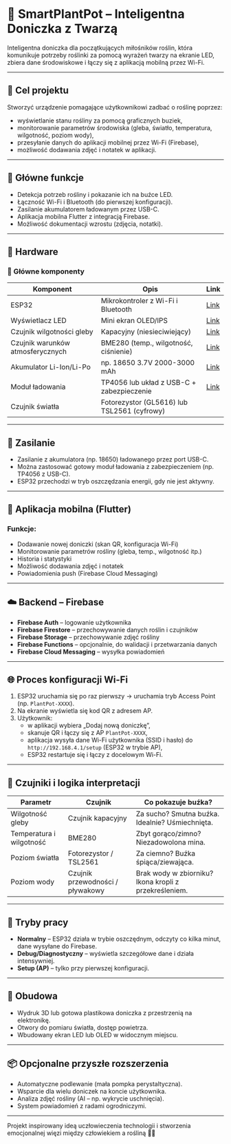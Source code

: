 # 🌱 SmartPlantPot – Inteligentna Doniczka z Twarzą

Inteligentna doniczka dla początkujących miłośników roślin, która komunikuje potrzeby roślinki za pomocą wyrażeń twarzy na ekranie LED, zbiera dane środowiskowe i łączy się z aplikacją mobilną przez Wi-Fi.

---

## 🎯 Cel projektu

Stworzyć urządzenie pomagające użytkownikowi zadbać o roślinę poprzez:
- wyświetlanie stanu rośliny za pomocą graficznych buziek,
- monitorowanie parametrów środowiska (gleba, światło, temperatura, wilgotność, poziom wody),
- przesyłanie danych do aplikacji mobilnej przez Wi-Fi (Firebase),
- możliwość dodawania zdjęć i notatek w aplikacji.

---

## 🧠 Główne funkcje

- Detekcja potrzeb rośliny i pokazanie ich na buźce LED.
- Łączność Wi-Fi i Bluetooth (do pierwszej konfiguracji).
- Zasilanie akumulatorem ładowanym przez USB-C.
- Aplikacja mobilna Flutter z integracją Firebase.
- Możliwość dokumentacji wzrostu (zdjęcia, notatki).

---

## 🔌 Hardware

### 🔧 Główne komponenty

| Komponent | Opis | Link |
|----------|------|------|
| ESP32 | Mikrokontroler z Wi-Fi i Bluetooth | [Link](https://pl.aliexpress.com/item/1005005988953058.html) |
| Wyświetlacz LED | Mini ekran OLED/IPS | [Link](https://pl.aliexpress.com/item/32761097685.html) |
| Czujnik wilgotności gleby | Kapacyjny (niesieciwiejący) | [Link](https://pl.aliexpress.com/item/1005006365881525.html) |
| Czujnik warunków atmosferycznych | BME280 (temp., wilgotność, ciśnienie) | [Link](https://pl.aliexpress.com/item/1005006984793820.html) |
| Akumulator Li-Ion/Li-Po | np. 18650 3.7V 2000-3000 mAh | [Link](https://pl.aliexpress.com/item/1005007257546981.html) |
| Moduł ładowania | TP4056 lub układ z USB-C + zabezpieczenie | [Link](https://pl.aliexpress.com/item/1005005237080994.html) |
| Czujnik światła | Fotorezystor (GL5616) lub TSL2561 (cyfrowy) |  |

---

## 🔋 Zasilanie

- Zasilanie z akumulatora (np. 18650) ładowanego przez port USB-C.
- Można zastosować gotowy moduł ładowania z zabezpieczeniem (np. TP4056 z USB-C).
- ESP32 przechodzi w tryb oszczędzania energii, gdy nie jest aktywny.

---

## 📱 Aplikacja mobilna (Flutter)

### Funkcje:
- Dodawanie nowej doniczki (skan QR, konfiguracja Wi-Fi)
- Monitorowanie parametrów rośliny (gleba, temp., wilgotność itp.)
- Historia i statystyki
- Możliwość dodawania zdjęć i notatek
- Powiadomienia push (Firebase Cloud Messaging)

---

## ☁️ Backend – Firebase

- **Firebase Auth** – logowanie użytkownika
- **Firebase Firestore** – przechowywanie danych roślin i czujników
- **Firebase Storage** – przechowywanie zdjęć rośliny
- **Firebase Functions** – opcjonalnie, do walidacji i przetwarzania danych
- **Firebase Cloud Messaging** – wysyłka powiadomień

---

## 🌐 Proces konfiguracji Wi-Fi

1. ESP32 uruchamia się po raz pierwszy → uruchamia tryb Access Point (np. `PlantPot-XXXX`).
2. Na ekranie wyświetla się kod QR z adresem AP.
3. Użytkownik:
   - w aplikacji wybiera „Dodaj nową doniczkę”,
   - skanuje QR i łączy się z AP `PlantPot-XXXX`,
   - aplikacja wysyła dane Wi-Fi użytkownika (SSID i hasło) do `http://192.168.4.1/setup` (ESP32 w trybie AP),
   - ESP32 restartuje się i łączy z docelowym Wi-Fi.

---

## 🧪 Czujniki i logika interpretacji

| Parametr | Czujnik | Co pokazuje buźka? |
|---------|--------|--------------------|
| Wilgotność gleby | Czujnik kapacyjny | Za sucho? Smutna buźka. Idealnie? Uśmiechnięta. |
| Temperatura i wilgotność | BME280 | Zbyt gorąco/zimno? Niezadowolona mina. |
| Poziom światła | Fotorezystor / TSL2561 | Za ciemno? Buźka śpiąca/ziewająca. |
| Poziom wody | Czujnik przewodności / pływakowy | Brak wody w zbiorniku? Ikona kropli z przekreśleniem. |

---

## 🔄 Tryby pracy

- **Normalny** – ESP32 działa w trybie oszczędnym, odczyty co kilka minut, dane wysyłane do Firebase.
- **Debug/Diagnostyczny** – wyświetla szczegółowe dane i działa intensywniej.
- **Setup (AP)** – tylko przy pierwszej konfiguracji.

---

## 📐 Obudowa

- Wydruk 3D lub gotowa plastikowa doniczka z przestrzenią na elektronikę.
- Otwory do pomiaru światła, dostęp powietrza.
- Wbudowany ekran LED lub OLED w widocznym miejscu.

---

## 📦 Opcjonalne przyszłe rozszerzenia

- Automatyczne podlewanie (mała pompka perystaltyczna).
- Wsparcie dla wielu doniczek na koncie użytkownika.
- Analiza zdjęć rośliny (AI – np. wykrycie uschnięcia).
- System powiadomień z radami ogrodniczymi.

---

Projekt inspirowany ideą uczłowieczenia technologii i stworzenia emocjonalnej więzi między człowiekiem a rośliną 🌿🙂

